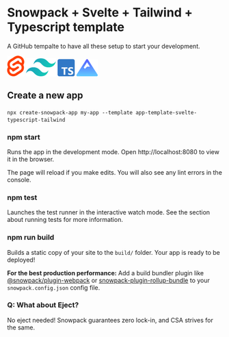 # Snowpack + Svelte + Tailwind + Typescript template
A GitHub tempalte to have all these setup to start your development.

<span><img src="public/logo.svg" width="40px" alt="svelte"></span>
<span><img src="public/tailwindcss.svg" width="70px" alt="tailwindcss"></span>
<span><img src="public/typescript.png" width="40px" alt="typescript"></span>
<span><img src="public/snowpack.png" width="50px" alt="snowpack"></span>

## Create a new app
`npx create-snowpack-app my-app --template app-template-svelte-typescript-tailwind`

### npm start

Runs the app in the development mode.
Open http://localhost:8080 to view it in the browser.

The page will reload if you make edits.
You will also see any lint errors in the console.

### npm test

Launches the test runner in the interactive watch mode.
See the section about running tests for more information.

### npm run build

Builds a static copy of your site to the `build/` folder.
Your app is ready to be deployed!

**For the best production performance:** Add a build bundler plugin like [@snowpack/plugin-webpack](https://github.com/snowpackjs/snowpack/tree/main/plugins/plugin-webpack) or [snowpack-plugin-rollup-bundle](https://github.com/ParamagicDev/snowpack-plugin-rollup-bundle) to your `snowpack.config.json` config file.

### Q: What about Eject?

No eject needed! Snowpack guarantees zero lock-in, and CSA strives for the same.
